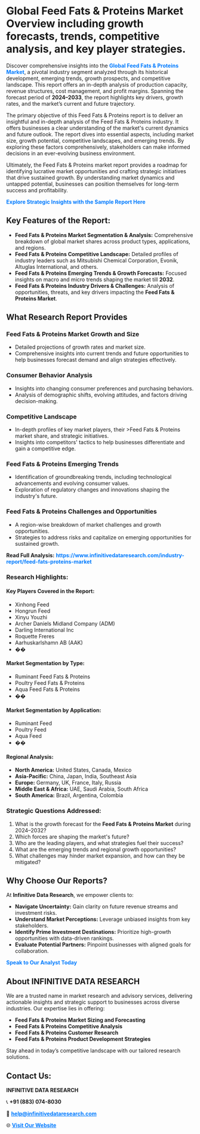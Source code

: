 <h1>Global Feed Fats & Proteins Market Overview including growth forecasts, trends, competitive analysis, and key player strategies.</h1>
<p>
Discover comprehensive insights into the 
<a href="https://www.infinitivedataresearch.com/industry-report/feed-fats-proteins-market" rel="dofollow" style="color: #007BFF; text-decoration: none;"><strong>Global Feed Fats & Proteins Market</strong></a>, a pivotal industry segment analyzed through its historical development, emerging trends, growth prospects, and competitive landscape. This report offers an in-depth analysis of production capacity, revenue structures, cost management, and profit margins. Spanning the forecast period of <strong>2024–2033</strong>, the report highlights key drivers, growth rates, and the market’s current and future trajectory.
</p>
<p>
The primary objective of this Feed Fats & Proteins report is to deliver an insightful and in-depth analysis of the Feed Fats & Proteins industry. It offers businesses a clear understanding of the market's current dynamics and future outlook. The report dives into essential aspects, including market size, growth potential, competitive landscapes, and emerging trends. By exploring these factors comprehensively, stakeholders can make informed decisions in an ever-evolving business environment.
</p>
<p>
Ultimately, the Feed Fats & Proteins market report provides a roadmap for identifying lucrative market opportunities and crafting strategic initiatives that drive sustained growth. By understanding market dynamics and untapped potential, businesses can position themselves for long-term success and profitability.
</p>
<p>
<a href="https://www.infinitivedataresearch.com/request-sample/reportId=109490" style="color: #007BFF; text-decoration: none;"><strong>Explore Strategic Insights with the Sample Report Here</strong></a>
</p>

<h2>Key Features of the Report:</h2>
<ul>
<li><strong>Feed Fats & Proteins Market Segmentation & Analysis:</strong> Comprehensive breakdown of global market shares across product types, applications, and regions.</li>
<li><strong>Feed Fats & Proteins Competitive Landscape:</strong> Detailed profiles of industry leaders such as Mitsubishi Chemical Corporation, Evonik, Altuglas International, and others.</li>
<li><strong>Feed Fats & Proteins Emerging Trends & Growth Forecasts:</strong> Focused insights on macro and micro trends shaping the market till <strong>2032</strong>.</li>
<li><strong>Feed Fats & Proteins Industry Drivers & Challenges:</strong> Analysis of opportunities, threats, and key drivers impacting the <strong>Feed Fats & Proteins Market</strong>.</li>
</ul>

<h2>What Research Report Provides</h2>
<h3>Feed Fats & Proteins Market Growth and Size</h3>
<ul>
<li>Detailed projections of growth rates and market size.</li>
<li>Comprehensive insights into current trends and future opportunities to help businesses forecast demand and align strategies effectively.</li>
</ul>

<h3>Consumer Behavior Analysis</h3>
<ul>
<li>Insights into changing consumer preferences and purchasing behaviors.</li>
<li>Analysis of demographic shifts, evolving attitudes, and factors driving decision-making.</li>
</ul>

<h3>Competitive Landscape</h3>
<ul>
<li>In-depth profiles of key market players, their >Feed Fats & Proteins market share, and strategic initiatives.</li>
<li>Insights into competitors' tactics to help businesses differentiate and gain a competitive edge.</li>
</ul>

<h3>Feed Fats & Proteins Emerging Trends</h3>
<ul>
<li>Identification of groundbreaking trends, including technological advancements and evolving consumer values.</li>
<li>Exploration of regulatory changes and innovations shaping the industry's future.</li>
</ul>

<h3>Feed Fats & Proteins Challenges and Opportunities</h3>
<ul>
<li>A region-wise breakdown of market challenges and growth opportunities.</li>
<li>Strategies to address risks and capitalize on emerging opportunities for sustained growth.</li>
</ul>
<p><strong>Read Full Analysis:</strong> <a href="https://www.infinitivedataresearch.com/industry-report/feed-fats-proteins-market" rel="dofollow" style="color: #007BFF; text-decoration: none;"><strong>https://www.infinitivedataresearch.com/industry-report/feed-fats-proteins-market</strong></a></p>
<h3>Research Highlights:</h3>
<h4>Key Players Covered in the Report:</h4>
<ul><li>Xinhong Feed</li><li>Hongrun Feed</li><li>Xinyu Youzhi</li><li>Archer Daniels Midland Company (ADM)</li><li>Darling International Inc</li><li>Roquette Freres</li><li>Aarhuskarlshamn AB (AAK)</li><li>��</li></ul>
<h4>Market Segmentation by Type:</h4>
<ul><li>Ruminant Feed Fats &amp; Proteins</li><li>Poultry Feed Fats &amp; Proteins</li><li>Aqua Feed Fats &amp; Proteins</li><li>��</li></ul>
<h4>Market Segmentation by Application:</h4>
<ul><li>Ruminant Feed</li><li>Poultry Feed</li><li>Aqua Feed</li><li>��</li></ul>

<h4>Regional Analysis:</h4>
<ul>
<li><strong>North America:</strong> United States, Canada, Mexico</li>
<li><strong>Asia-Pacific:</strong> China, Japan, India, Southeast Asia</li>
<li><strong>Europe:</strong> Germany, UK, France, Italy, Russia</li>
<li><strong>Middle East & Africa:</strong> UAE, Saudi Arabia, South Africa</li>
<li><strong>South America:</strong> Brazil, Argentina, Colombia</li>
</ul>

<h3>Strategic Questions Addressed:</h3>
<ol>
<li>What is the growth forecast for the <strong>Feed Fats & Proteins Market</strong> during 2024–2032?</li>
<li>Which forces are shaping the market's future?</li>
<li>Who are the leading players, and what strategies fuel their success?</li>
<li>What are the emerging trends and regional growth opportunities?</li>
<li>What challenges may hinder market expansion, and how can they be mitigated?</li>
</ol>

<h2>Why Choose Our Reports?</h2>
<p>At <strong>Infinitive Data Research</strong>, we empower clients to:</p>
<ul>
<li><strong>Navigate Uncertainty:</strong> Gain clarity on future revenue streams and investment risks.</li>
<li><strong>Understand Market Perceptions:</strong> Leverage unbiased insights from key stakeholders.</li>
<li><strong>Identify Prime Investment Destinations:</strong> Prioritize high-growth opportunities with data-driven rankings.</li>
<li><strong>Evaluate Potential Partners:</strong> Pinpoint businesses with aligned goals for collaboration.</li>
</ul>
<p><a href="https://www.infinitivedataresearch.com/industry-report/feed-fats-proteins-market" rel="dofollow" style="color: #007BFF; text-decoration: none;"><strong>Speak to Our Analyst Today</strong></a></p>

<h2>About INFINITIVE DATA RESEARCH</h2>
<p>We are a trusted name in market research and advisory services, delivering actionable insights and strategic support to businesses across diverse industries. Our expertise lies in offering:</p>
<ul>
<li><strong>Feed Fats & Proteins Market Sizing and Forecasting</strong></li>
<li><strong>Feed Fats & Proteins Competitive Analysis</strong></li>
<li><strong>Feed Fats & Proteins Customer Research</strong></li>
<li><strong>Feed Fats & Proteins Product Development Strategies</strong></li>
</ul>
<p>Stay ahead in today’s competitive landscape with our tailored research solutions.</p>

<h2>Contact Us:</h2>
<p><strong>INFINITIVE DATA RESEARCH</strong></p>
<p>📞 <strong>+91 (883) 074-8030</strong></p>
<p>📧 <strong><a href="mailto:help@infinitivedataresearch.com" style="color: #007BFF;">help@infinitivedataresearch.com</a></strong></p>
<p>🌐 <strong><a href="https://www.infinitivedataresearch.com" rel="dofollow" style="color: #007BFF;">Visit Our Website</a></strong></p>